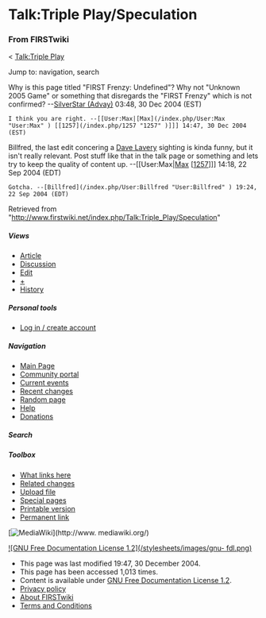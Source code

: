 # Talk:Triple Play/Speculation

### From FIRSTwiki

&lt; [Talk:Triple Play](/index.php/Talk:Triple_Play "Talk:Triple Play" )

Jump to: navigation, search

Why is this page titled "FIRST Frenzy: Undefined"? Why not "Unknown 2005 Game"
or something that disregards the "FIRST Frenzy" which is not confirmed?
--[SilverStar (Advay)](/index.php/User:SilverStar "User:SilverStar" ) 03:48,
30 Dec 2004 (EST)

    I think you are right. --[[User:Max|[Max](/index.php/User:Max "User:Max" ) [[1257](/index.php/1257 "1257" )]]] 14:47, 30 Dec 2004 (EST) 

Billfred, the last edit concering a [Dave Lavery](/index.php/Dave_Lavery "Dave
Lavery" ) sighting is kinda funny, but it isn't really relevant. Post stuff
like that in the talk page or something and lets try to keep the quality of
content up. --[[User:Max|[Max](/index.php/User:Max "User:Max" )
[[1257](/index.php/1257 "1257" )]]] 14:18, 22 Sep 2004 (EDT)

    Gotcha. --[Billfred](/index.php/User:Billfred "User:Billfred" ) 19:24, 22 Sep 2004 (EDT) 

Retrieved from
"<http://www.firstwiki.net/index.php/Talk:Triple_Play/Speculation>"

##### Views

  * [Article](/index.php/Triple_Play/Speculation)
  * [Discussion](/index.php/Talk:Triple_Play/Speculation)
  * [Edit](/index.php?title=Talk:Triple_Play/Speculation&action=edit)
  * [+](/index.php?title=Talk:Triple_Play/Speculation&action=edit&section=new)
  * [History](/index.php?title=Talk:Triple_Play/Speculation&action=history)

##### Personal tools

  * [Log in / create account](/index.php?title=Special:Userlogin&returnto=Talk:Triple_Play/Speculation)

[](/index.php/Main_Page "Main Page" )

##### Navigation

  * [Main Page](/index.php/Main_Page)
  * [Community portal](/index.php/FIRSTwiki:Community_portal)
  * [Current events](/index.php/Current_events)
  * [Recent changes](/index.php/Special:Recentchanges)
  * [Random page](/index.php/Special:Random)
  * [Help](/index.php/Help:Contents)
  * [Donations](/index.php/FIRSTwiki:Site_support)

##### Search



##### Toolbox

  * [What links here](/index.php/Special:Whatlinkshere/Talk:Triple_Play/Speculation)
  * [Related changes](/index.php/Special:Recentchangeslinked/Talk:Triple_Play/Speculation)
  * [Upload file](/index.php/Special:Upload)
  * [Special pages](/index.php/Special:Specialpages)
  * [Printable version](/index.php?title=Talk:Triple_Play/Speculation&printable=yes)
  * [Permanent link](/index.php?title=Talk:Triple_Play/Speculation&oldid=39858)

[![MediaWiki](/skins/common/images/poweredby_mediawiki_88x31.png)](http://www.
mediawiki.org/)

[![GNU Free Documentation License 1.2](/stylesheets/images/gnu-
fdl.png)](http://www.gnu.org/copyleft/fdl.html)

  * This page was last modified 19:47, 30 December 2004.
  * This page has been accessed 1,013 times.
  * Content is available under [GNU Free Documentation License 1.2](http://www.gnu.org/copyleft/fdl.html "http://www.gnu.org/copyleft/fdl.html" ).
  * [Privacy policy](/index.php/FIRSTwiki:Privacy_policy "FIRSTwiki:Privacy policy" )
  * [About FIRSTwiki](/index.php/FIRSTwiki:About "FIRSTwiki:About" )
  * [Terms and Conditions](/index.php/FIRSTwiki:Terms_and_conditions "FIRSTwiki:Terms and conditions" )

